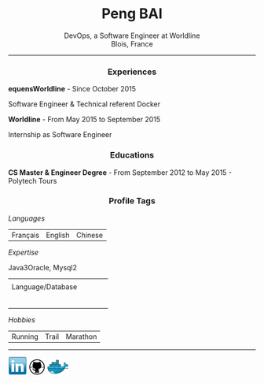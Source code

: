 <center> <h1>Peng BAI</h1> </center>

<center>DevOps, a Software Engineer at Worldline</center>
<center>Blois, France</center>

------

<center> <h3>Experiences</h3> </center>

**equensWorldline**  -  Since  October 2015  

Software Engineer & Technical referent Docker

**Worldline**  -  From  May 2015  to September 2015 

Internship as Software Engineer

<center> <h3>Educations</h3> </center>

**CS Master & Engineer Degree**  -  From  September 2012  to May 2015  - Polytech Tours 

<center> <h3>Profile Tags</h3> </center>

*Languages*
<table>
<tbody>
<td>Français
</td>
<td>English
</td>
<td>Chinese
</td>
</tbody>
</table>


*Expertise*
<table>
<tbody>
<tr><td></td><td></td><td></td><td></td><td></td></tr>
<tr><td>Language/Database</td><td><tr>Java</tr></td><td><tr>3</tr></td><td><tr>Oracle, Mysql</tr></td><td><tr>2</tr></td></tr>
<tr><td></td><td></td><td></td><td></td><td></td></tr>
<tr><td></td><td></td><td></td><td></td><td></td></tr>
<tr><td></td><td></td><td></td><td></td><td></td></tr>
</tbody>
</table>


*Hobbies*
<table>
<tbody>
<td>Running
</td>
<td>Trail
</td>
<td>Marathon
</td>
</tbody>
</table>

----

[![Linkedin](./img/linkedin.PNG)](https://www.linkedin.com/in/baipeng)
[![Github](./img/github.PNG)](https://github.com/PengBAI)
[![Dockerhub](./img/docker.PNG)](https://hub.docker.com/u/pengbai/)
